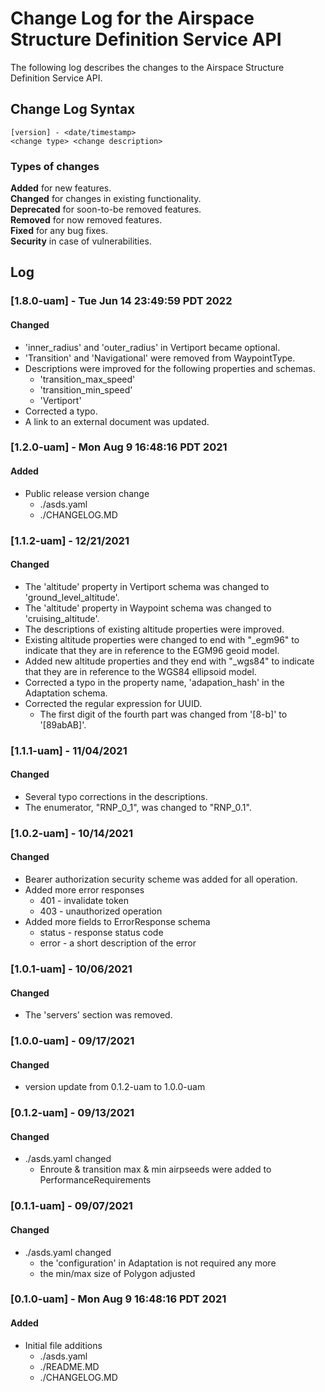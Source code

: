 # Change Log for the Airspace Structure Definition Service API
The following log describes the changes to the Airspace Structure Definition Service API.  

## Change Log Syntax
``[version] - <date/timestamp>``  
``<change type> <change description>``    

### Types of changes
__Added__ for new features.  
__Changed__ for changes in existing functionality.  
__Deprecated__ for soon-to-be removed features.  
__Removed__ for now removed features.  
__Fixed__ for any bug fixes.  
__Security__ in case of vulnerabilities.  

## Log  

### [1.8.0-uam] - Tue Jun 14 23:49:59 PDT 2022
#### Changed

* 'inner_radius' and 'outer_radius' in Vertiport became optional.
* 'Transition' and 'Navigational' were removed from WaypointType.
* Descriptions were improved for the following properties and schemas.
  * 'transition_max_speed'
  * 'transition_min_speed'
  * 'Vertiport'
* Corrected a typo.
* A link to an external document was updated.

### [1.2.0-uam] - Mon Aug  9 16:48:16 PDT 2021  
#### Added
* Public release version change
    * ./asds.yaml
    * ./CHANGELOG.MD  
  
  
### [1.1.2-uam] - 12/21/2021

#### Changed

* The 'altitude' property in Vertiport schema was changed to 'ground_level_altitude'.
* The 'altitude' property in Waypoint schema was changed to 'cruising_altitude'.
* The descriptions of existing altitude properties were improved.
* Existing altitude properties were changed to end with "_egm96" to indicate that they are in reference to the EGM96 geoid model.
* Added new altitude properties and they end with "_wgs84" to indicate that they are in reference to the WGS84 ellipsoid model.
* Corrected a typo in the property name, 'adapation_hash' in the Adaptation schema.
* Corrected the regular expression for UUID.
  * The first digit of the fourth part was changed from '[8-b]' to '[89abAB]'.


### [1.1.1-uam] - 11/04/2021
#### Changed
* Several typo corrections in the descriptions.
* The enumerator, "RNP_0_1", was changed to "RNP_0.1".
  

### [1.0.2-uam] - 10/14/2021
#### Changed
* Bearer authorization security scheme was added for all operation.
* Added more error responses
    * 401 - invalidate token
    * 403 - unauthorized operation
* Added more fields to ErrorResponse schema
    * status - response status code
    * error - a short description of the error
  

### [1.0.1-uam] - 10/06/2021
#### Changed
* The 'servers' section was removed.
  

### [1.0.0-uam] - 09/17/2021
#### Changed
* version update from 0.1.2-uam to 1.0.0-uam
  

### [0.1.2-uam] - 09/13/2021
#### Changed
* ./asds.yaml changed
    * Enroute & transition max & min airpseeds were added to PerformanceRequirements

### [0.1.1-uam] - 09/07/2021
#### Changed
* ./asds.yaml changed
    * the 'configuration' in Adaptation is not required any more
    * the min/max size of Polygon adjusted
  

### [0.1.0-uam] - Mon Aug  9 16:48:16 PDT 2021  
#### Added
* Initial file additions
    * ./asds.yaml
    * ./README.MD
    * ./CHANGELOG.MD  
